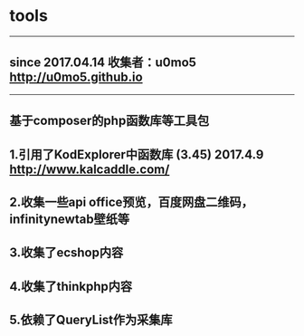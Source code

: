 # tools
-----
## since 2017.04.14  收集者：u0mo5    http://u0mo5.github.io
-----
基于composer的php函数库等工具包
-----
1.引用了KodExplorer中函数库    (3.45) 2017.4.9   http://www.kalcaddle.com/
-----
2.收集一些api office预览，百度网盘二维码，infinitynewtab壁纸等
-----
3.收集了ecshop内容
-----
4.收集了thinkphp内容
-----
5.依赖了QueryList作为采集库
-----